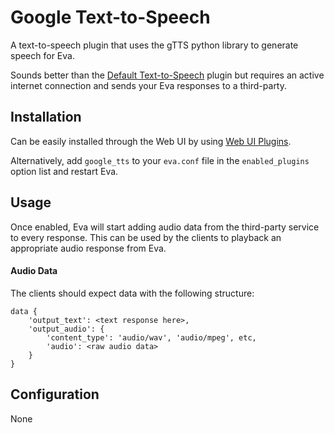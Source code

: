 Google Text-to-Speech
=====================

A text-to-speech plugin that uses the gTTS python library to generate speech for Eva.

Sounds better than the [Default Text-to-Speech](https://github.com/edouardpoitras/eva-default-tts.git) plugin but requires an active internet connection and sends your Eva responses to a third-party.

## Installation

Can be easily installed through the Web UI by using [Web UI Plugins](https://github.com/edouardpoitras/eva-web-ui-plugins).

Alternatively, add `google_tts` to your `eva.conf` file in the `enabled_plugins` option list and restart Eva.

## Usage

Once enabled, Eva will start adding audio data from the third-party service to every response. This can be used by the clients to playback an appropriate audio response from Eva.

#### Audio Data

The clients should expect data with the following structure:

    data {
        'output_text': <text response here>,
        'output_audio': {
            'content_type': 'audio/wav', 'audio/mpeg', etc,
            'audio': <raw audio data>
        }
    }

## Configuration

None
